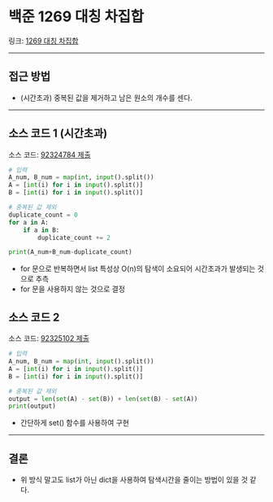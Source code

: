 # 백준 1269 대칭 차집합

링크: [1269 대칭 차집합](https://www.acmicpc.net/problem/1269)

---

## 접근 방법

- (시간초과) 중복된 값을 제거하고 남은 원소의 개수를 센다.

---

## 소스 코드 1 (시간초과)

소스 코드: [92324784 제출](https://www.acmicpc.net/source/92324784)

```python
# 입력
A_num, B_num = map(int, input().split())
A = [int(i) for i in input().split()]
B = [int(i) for i in input().split()]

# 중복된 값 제외
duplicate_count = 0
for a in A:
    if a in B:
        duplicate_count += 2

print(A_num+B_num-duplicate_count)
```

- for 문으로 반복하면서 list 특성상 O(n)의 탐색이 소요되어 시간초과가 발생되는 것으로 추측
- for 문을 사용하지 않는 것으로 결정

## 소스 코드 2

소스 코드: [92325102 제출](https://www.acmicpc.net/source/92325102)

```python
# 입력
A_num, B_num = map(int, input().split())
A = [int(i) for i in input().split()]
B = [int(i) for i in input().split()]

# 중복된 값 제외
output = len(set(A) - set(B)) + len(set(B) - set(A))
print(output)
```

- 간단하게 set() 함수를 사용하여 구현

---

## 결론

- 위 방식 말고도 list가 아닌 dict을 사용하여 탐색시간을 줄이는 방법이 있을 것 같다.
